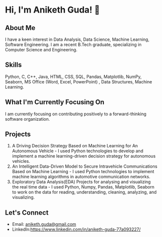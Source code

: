 # Hi, I'm Aniketh Guda! 👋

## About Me
I have a keen interest in Data Analysis, Data Science, Machine Learning, Software Engineering. I am a recent B.Tech graduate, specializing in Computer Science and Engineering.
## Skills
Python, C, C++, Java, HTML, CSS, SQL, Pandas, Matplotlib, NumPy, Seaborn, MS Office (Word, Excel, PowerPoint) , Data Structures, Machine Learning.

## What I'm Currently Focusing On
I am currently focusing on contributing positively to a forward-thinking software organization.

## Projects
1) A Driving Decision Strategy Based on Machine Learning for An Autonomous Vehicle - I used Python technologies to develop and implement a machine learning-driven decision strategy for autonomous vehicles.
2) An Intelligent Data-Driven Model to Secure Intravehicle Communications Based on Machine Learning - I used Python technologies to implement machine learning algorithms in automotive communication networks.
3) Exploratory Data Analysis(EDA) Projects for analysing and visualizing the real time data - I used Python, Numpy, Pandas, Matplotlib, Seaborn to work on the data for reading, understanding, cleaning, analyzing, and visualizing.
## Let's Connect
- Email: aniketh.guda@gmail.com
- LinkedIn:https://www.linkedin.com/in/aniketh-guda-77a093227/
